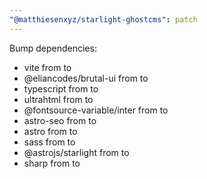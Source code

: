 ```yaml
---
"@matthiesenxyz/starlight-ghostcms": patch
---
```


Bump dependencies:

- vite from to
- @eliancodes/brutal-ui from to
- typescript from to
- ultrahtml from to
- @fontsource-variable/inter from to
- astro-seo from to
- astro from to
- sass from to
- @astrojs/starlight from to
- sharp from to
